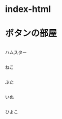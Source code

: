 # index-html
<!DOCTYPE html>
<html>
  <head>
    <meta charset="utf-8">
    <title>botan</title>
    <link rel="stylesheet" href="stylesheet.css">
  </head>
  <body>
    <h1 class="title">ボタンの部屋</h1>
  <div class="botans">
    <div class="animal">
      <img src="https://3.bp.blogspot.com/-n0PpkJL1BxE/VCIitXhWwpI/AAAAAAAAmfE/xLraJLXXrgk/s170/animal_hamster.png" alt="">
      <p>ハムスター</p>
      <img src="https://1.bp.blogspot.com/-LFh4mfdjPSQ/VCIiwe10YhI/AAAAAAAAme0/J5m8xVexqqM/s170/animal_neko.png" alt="">
      <p>ねこ</p>
      <img src="https://3.bp.blogspot.com/-2VIWJTc7MBs/VCIiteBs3wI/AAAAAAAAmec/BkjJno4Qh5U/s170/animal_buta.png" alt="">
      <p>ぶた</p>
      <img src="https://1.bp.blogspot.com/-FfjY4DibSI4/VCIiuxKtLRI/AAAAAAAAmes/40lCg_r9U2g/s170/animal_inu.png" alt="">
      <p>いぬ</p>
      <img src="https://1.bp.blogspot.com/-4N2T5W6jo_o/VCIiuUHNwEI/AAAAAAAAmeo/_lyIGo3afK4/s170/animal_hiyoko.png" alt="">
      <p>ひよこ</p>
    </div>

  </div>

  </body>
</html>

